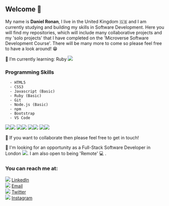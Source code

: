 ## Welcome 👋

My name is <b> Daniel Ronan</b>, I live in the United Kingdom 🇬🇧 and I am currently studying and building my skills in Software Development. Here you will find my repositories, which will include many collaborative projects and my 'solo projects' that I have completed on the 'Microverse Software Development Course'. There will be many more to come so please feel free to have a look around! 😁

🌱 I’m currently learning: Ruby <img src="https://img.icons8.com/color/20/000000/ruby-programming-language.png"/>

### Programming Skills 
```
  - HTML5 
  - CSS3 
  - Javascript (Basic)
  - Ruby (Basic)
  - Git
  - Node.js (Basic)
  - npm
  - Bootstrap
  - VS Code
```  
  <img src="https://img.icons8.com/color/70/000000/html-5.png"/><img src="https://img.icons8.com/color/70/000000/css3.png"/>
  <img src="https://img.icons8.com/color/70/000000/javascript.png"/><img src="https://img.icons8.com/color/70/000000/ruby-programming-language.png"/>
  <img src="https://img.icons8.com/color/70/000000/nodejs.png"/><img src="https://img.icons8.com/color/70/000000/npm.png"/>
  <img src="https://img.icons8.com/color/70/000000/bootstrap.png"/><img src="https://img.icons8.com/fluent/70/000000/visual-studio-code-2019.png"/>
  
👯 If you want to collaborate then please feel free to get in touch!

👀 I'm looking for an opportunity as a Full-Stack Software Developer in London <img src="https://img.icons8.com/color/20/000000/big-ben.png"/>. I am also open to being 'Remote' 💻 .

### You can reach me at:

<img src="https://img.icons8.com/cute-clipart/30/000000/linkedin.png"/> [Linkedln](https://www.linkedin.com/in/danronan10/) <br>
<img src="https://img.icons8.com/cute-clipart/30/000000/email-sign.png"/> <a href="mailto:danielconnorronan@gmail.com?subject=Hi Dan!"> Email</a> <br>
<img src="https://img.icons8.com/cute-clipart/30/000000/twitter.png"/> [Twitter](https://twitter.com/dc_ronan) <br>
<img src="https://img.icons8.com/cute-clipart/30/000000/instagram-new.png"/> [Instagram](https://www.instagram.com/dc_ronan/)
